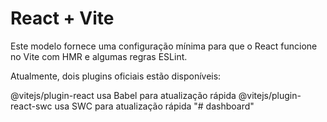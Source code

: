 # React + Vite

Este modelo fornece uma configuração mínima para que o React funcione no Vite com HMR e algumas regras ESLint.

Atualmente, dois plugins oficiais estão disponíveis:

@vitejs/plugin-react usa Babel para atualização rápida
@vitejs/plugin-react-swc usa SWC para atualização rápida "# dashboard"